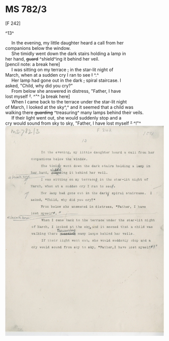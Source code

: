 # MS 782/3

[F 242]

^13^

&nbsp;&nbsp;&nbsp;&nbsp;&nbsp;In the evening, my little daughter heard a call from her \
companions below the window. \
&nbsp;&nbsp;&nbsp;&nbsp;&nbsp;She timidly went down the dark stairs holding a lamp in \
her hand, ~~guard~~ ^shield^ing it behind her veil. \
[pencil note: a break here] \
&nbsp;&nbsp;&nbsp;&nbsp;&nbsp;I was sitting on my terrace ~~,~~ in the star-lit night of \
March, when at a sudden cry I ran to see ~~!~~ ^.^ \
&nbsp;&nbsp;&nbsp;&nbsp;&nbsp;Her lamp had gone out in the dark ~~,~~ spiral staircase. I \
asked, "Child, why did you cry?" \
&nbsp;&nbsp;&nbsp;&nbsp;&nbsp;From below she answered in distress, "Father, I have \
lost myself ~~"~~. ^"^
[a break here] \
&nbsp;&nbsp;&nbsp;&nbsp;&nbsp;When I came back to the terrace under the star-lit night \
of March, I looked at the sky^,^ and it seemed that a child was \
walking there ~~guarding~~ ^treasuring^ many lamps behind their veils. \
&nbsp;&nbsp;&nbsp;&nbsp;&nbsp;If their light went out, she would suddenly stop and a \
cry would sound from sky to sky, "Father, I have lost myself ~~"~~ ^!"^
![p128](MS782_3-128.jpg)
